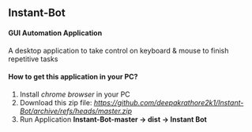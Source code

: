 <h2> Instant-Bot </h2>
<h4>GUI Automation Application</h4>
A desktop application to take control on keyboard & mouse to finish repetitive tasks

<h4>How to get this application in your PC?</h4>

1. Install _chrome browser_ in your PC
2. Download this zip file: _https://github.com/deepakrathore2k1/Instant-Bot/archive/refs/heads/master.zip_
3. Run Application **Instant-Bot-master -> dist -> Instant Bot**
